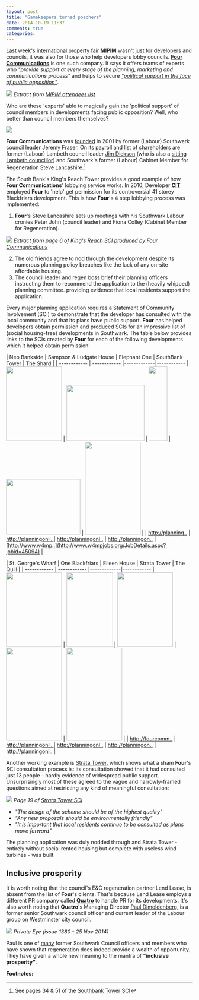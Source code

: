 ```yaml
---
layout: post
title: "Gamekeepers turned poachers"
date: 2014-10-19 11:37
comments: true
categories: 
---
```

Last week's [international property fair __MIPIM__](http://www.theguardian.com/commentisfree/2014/oct/14/yacht-cannes-selling-homes-local-government-officials-mipim) wasn't just for developers and councils, it was also for those who help developers lobby councils. [__Four Communications__](http://www.fourcommunications.com/) is one such company. It says it offers teams of experts who _"provide support at every stage of the planning, marketing and communications process"_ and helps to secure [_"political support in the face of public opposition"_](https://www.fourcommunications.com/work-gallery/helping-secure-new-community-stadium).  
 
![](http://crappistmartin.github.io/images/FourMipimStand.png)
*Extract from [MIPIM attendees 
list](http://my.mipim.com/online-database/mipim/companies/#search=d%3D101990%7C0F%26startRecord%3D205%26rpp%3D12)*

Who are these 'experts' able to magically gain the 'political support' of council members in developments facing public opposition?  Well, who better than council members themselves?


![](http://www.fourcommunications.com/sites/default/files/styles/four_square/public/people/jeremy.png)

__Four Communications__ was 
[founded](http://www.southwarknews.co.uk/00,news,10971,440,00.htm) in 2001 by 
former (Labour) Southwark council leader Jeremy Fraser. On its payroll and 
[list of 
shareholders](http://crappistmartin.github.io/images/OneStopReport.pdf) are 
former (Labour) Lambeth council leader [Jim 
Dickson](http://www.fourcommunications.com/who-we-are/our-people/jim-dickson) 
(who is also a [sitting Lambeth 
councillor](http://moderngov.lambeth.gov.uk/mgUserInfo.aspx?UID=165)) and 
Southwark's former (Labour) Cabinet Member for Regeneration Steve 
Lancashire.[^1]

The South Bank's King's Reach Tower provides a good example of how __Four Communications__' lobbying service works. In 2010, Developer [__CIT__](http://www.cit.co.uk/) employed __Four__ to 'help' get permission for its controversial 41 storey Blackfriars development. This is how __Four__'s 4 step lobbying process was implemented:

1. __Four__'s Steve Lancashire sets up meetings with his Southwark Labour 
   cronies Peter John (council leader) and Fiona Colley (Cabinet Member for 
Regeneration).  

![](http://betterelephant.github.io/images/FourCommunicationsMeetingsCouncilMembers.png)
*Extract from page 6 of [King's Reach SCI produced by Four Communications 
](http://planningonline.southwark.gov.uk/DocsOnline/Documents/152101_1.pdf)*

2. The old friends agree to nod through the development despite its numerous 
   planning policy breaches like the lack of any on-site affordable housing. 
3. The council leader and regen boss brief their planning officers instructing them to recommend the application to the (heavily whipped) planning committee.
providing evidence that local residents support the application.    

Every major planning application requires a Statement of Community Involvement 
(SCI) to demonstrate that the developer has consulted with the local community 
and that its plans have public support. __Four__ has helped developers obtain 
permission and produced SCIs for an impressive list of (social housing-free) 
developments in Southwark. The table below provides links to the SCIs created 
by __Four__ for each of the following developments which it helped obtain 
permission:


| Neo Bankside | Sampson & Ludgate House | Elephant One | SouthBank Tower | The Shard | 
| ------------ | ------------ |-------------|------------
| <img src="http://www.e-architect.co.uk/images/jpgs/london/neo_bankside_n220912_n.jpg" width="150" height="200"> | <img src="http://media-cache-ak0.pinimg.com/736x/86/08/76/8608763378373d02e5c8fa0b5dc33237.jpg" width="210" height="150"> | <img src="http://www.london-se1.co.uk/news/imageuploads/1384516164_31.110.107.156.jpg" width="50" height="200"> | <img src="http://www.skyscrapernews.com/images/pics/1431KingsReachTowerRebuild_pic2.jpg" width="200" height="150"> | <img src="http://www.travelsignposts.com/London/files/2012/07/Shard_588.jpg" width="150" height="250"> |
| [http://planning..](http://planningonline.southwark.gov.uk/DocsOnline/Documents/6012_1.pdf) | [http://planningonli..](http://planningonline.southwark.gov.uk/DocsOnline/Documents/272799_1.pdf)| [http://planningonl..](http://planningonline.southwark.gov.uk/DocsOnline/Documents/30873_1.pdf) | [http://planningon..](http://planningonline.southwark.gov.uk/DocsOnline/Documents/300319_1.pdf) | [http://www.w4mp..](http://www.w4mpjobs.org/JobDetails.aspx?jobid=45094) |



| St. George's Wharf | One Blackfriars | Eileen House | Strata Tower | The Quill | 
| ------------ | ------------ |-------------|------------
| <img src="http://www.skyscrapernews.com/images/pics/119TheTowerOneStGeorgeWharf_pic2.jpg" width="150" height="200"> | <img src="http://www.london-se1.co.uk/news/imageuploads/1349877683_80.177.117.97.jpg" width="125" height="200"> | <img src="http://www.london-se1.co.uk/news/imageuploads/1387461650_80.79.211.163.jpg" width="150" height="200"> | <img src="http://www.e-architect.co.uk/images/jpgs/london/strata_se1_bfls060410_wp.jpg" width="150" height="250"> | <img src="http://www.london-se1.co.uk/news/imageuploads/1291215503_80.177.117.97.jpg" width="150" height="250"> |
| [http://fourcomm..](https://www.fourcommunications.com/work-gallery/media-and-marketing-st-george) | [http://planningonli..](http://planningonline.southwark.gov.uk/DocsOnline/Documents/230650_1.pdf)| [http://planningonl..](http://planningonline.southwark.gov.uk/DocsOnline/Documents/42382_1.pdf) | [http://planningon..](http://planningonline.southwark.gov.uk/DocsOnline/Documents/15810_1.pdf) | [http://planningonl..](http://planningonline.southwark.gov.uk/DocsOnline/Documents/75686_1.pdf) |

Another working example is [Strata Tower](/strata-tower/), which shows what a sham __Four__'s SCI consultation process is: its consultation showed that it had consulted just 13 people - hardly evidence of widespread public support. Unsurprisingly most of these agreed to the vague and narrowly-framed questions aimed at restricting any kind of meaningful consultation:

![](http://crappistmartin.github.io/images/StrataSCI.png)
*Page 19 of [Strata Tower SCI](http://planningonline.southwark.gov.uk/DocsOnline/Documents/15810_1.pdf)*

* _"The design of the scheme should be of the highest quality"_
* _"Any new proposals should be environmentally friendly"_
* _"It is important that local residents continue to be consulted as plans move forward"_

The planning application was duly nodded through and Strata Tower - entirely without social rented housing but complete with useless wind turbines - was built.  

## Inclusive prosperity
It is worth noting that the council's E&C regeneration partner Lend Lease, is absent from the list of __Four__'s clients. That's because Lend Lease employs a different PR company called [__Quatro__](http://www.quatro-pr.co.uk/) to handle PR for its developments. It's also worth noting that __Quatro__'s Managing Director [Paul Dimoldenberg](https://www.linkedin.com/pub/paul-dimoldenberg/a/5b5/b44), is a former senior Southwark council officer and current leader of the Labour group on Westminster city council. 

 ![](http://betterelephant.github.io/images/dimoldenberg.jpg)
*Private Eye (issue 1380 - 25 Nov 2014)*

Paul is one of [many](/revolving-doors/) former Southwark Council officers and members who have shown that regeneration does indeed provide a wealth of opportunity. They have given a whole new meaning to the mantra of __"inclusive prosperity"__.   

__Footnotes:__

[^1]: See pages 34 & 51 of the [Southbank Tower 
  SCI](http://planningonline.southwark.gov.uk/DocsOnline/Documents/152101_1.pdf)
